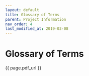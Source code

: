 ```yaml
---
layout: default
title: Glossary of Terms
parent: Project Information
nav_order: 4
last_modified_at: 2019-03-08
---
```


# Glossary of Terms

{{ page.pdf_url }}